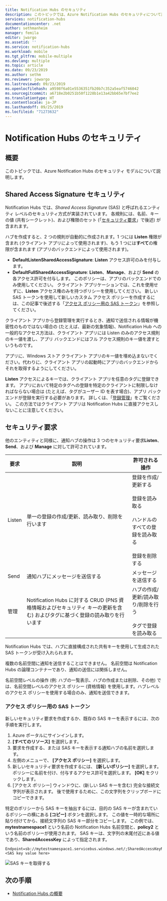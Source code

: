 ```yaml
---
title: Notification Hubs のセキュリティ
description: このトピックでは、Azure Notification Hubs のセキュリティについて説明します。
services: notification-hubs
documentationcenter: .net
author: sethmanheim
manager: femila
editor: jwargo
ms.assetid: ''
ms.service: notification-hubs
ms.workload: mobile
ms.tgt_pltfrm: mobile-multiple
ms.devlang: multiple
ms.topic: article
ms.date: 09/23/2019
ms.author: sethm
ms.reviewer: jowargo
ms.lastreviewed: 09/23/2019
ms.openlocfilehash: a9598f6a01e5536351fb20b7c352a5eaf5746042
ms.sourcegitcommit: a6718e2b0251b50f1228b1e13a42bb65e7bf7ee2
ms.translationtype: HT
ms.contentlocale: ja-JP
ms.lasthandoff: 09/25/2019
ms.locfileid: "71273632"
---
```

# <a name="notification-hubs-security"></a>Notification Hubs のセキュリティ

## <a name="overview"></a>概要

このトピックでは、Azure Notification Hubs のセキュリティ モデルについて説明します。

## <a name="shared-access-signature-security"></a>Shared Access Signature セキュリティ

Notification Hubs では、*Shared Access Signature* (SAS) と呼ばれるエンティティ レベルのセキュリティ方式が実装されています。 各規則には、名前、キーの値 (共有シークレット)、および権限のセット (「[セキュリティ要求](#security-claims)」で後述) が含まれます。 

ハブを作成すると、2 つの規則が自動的に作成されます。1 つには **Listen** 権限が含まれ (クライアント アプリによって使用されます)、もう 1 つには**すべて**の権限が含まれます (アプリのバックエンドによって使用されます)。

- **DefaultListenSharedAccessSignature**: **Listen** アクセス許可のみを付与します。
- **DefaultFullSharedAccessSignature**: **Listen**、**Manage**、および **Send** の各アクセス許可を付与します。 このポリシーは、アプリのバックエンドでのみ使用してください。 クライアント アプリケーションでは、これを使用せずに、**Listen** アクセス権のみを持つポリシーを使用してください。 新しい SAS トークンを使用して新しいカスタム アクセス ポリシーを作成するには、この記事で後述する「[アクセス ポリシー用の SAS トークン](#sas-tokens-for-access-policies)」を参照してください。

クライアント アプリから登録管理を実行するとき、通知で送信される情報が機密性のものではない場合の (たとえば、最新の気象情報)、Notification Hub への一般的なアクセス方法は、クライアント アプリには Listen のみのアクセス規則のキー値を渡し、アプリ バックエンドにはフル アクセス規則のキー値を渡すというものです。

アプリに、Windows ストア クライアント アプリのキー値を埋め込まないでください。代わりに、クライアント アプリの起動時にアプリのバックエンドからそれを取得するようにしてください。

**Listen** アクセスによるキーでは、クライアント アプリを任意のタグに登録できます。 アプリにおいて特定のタグへの登録を特定のクライアントに制限しなければならない場合は (たとえば、タグがユーザー ID を表す場合)、アプリ バックエンドが登録を実行する必要があります。 詳しくは、「[登録管理](notification-hubs-push-notification-registration-management.md)」をご覧ください。 この方法ではクライアント アプリは Notification Hubs に直接アクセスしないことに注意してください。

## <a name="security-claims"></a>セキュリティ要求

他のエンティティと同様に、通知ハブの操作は 3 つのセキュリティ要求**Listen**、**Send**、および **Manage** に対して許可されています。

| 要求   | 説明                                          | 許可される操作 |
| ------- | ---------------------------------------------------- | ------------------ |
| Listen  | 単一の登録の作成/更新、読み取り、削除を行います | 登録を作成/更新する<br><br>登録を読み取る<br><br>ハンドルのすべての登録を読み取る<br><br>登録を削除する |
| Send    | 通知ハブにメッセージを送信する                | メッセージを送信する |
| 管理  | Notification Hubs に対する CRUD (PNS 資格情報およびセキュリティ キーの更新を含む) およびタグに基づく登録の読み取りを行います |ハブの作成/更新/読み取り/削除を行う<br><br>タグで登録を読み取る |

Notification Hubs では、ハブに直接構成された共有キーを使用して生成された SAS トークンが受け入れられます。

複数の名前空間に通知を送信することはできません。 名前空間は Notification Hubs の論理コンテナーであり、通知の送信には関係しません。

名前空間レベルの操作 (例: ハブの一覧表示、ハブの作成または削除、その他) では、名前空間レベルのアクセス ポリシー (資格情報) を使用します。ハブレベルのアクセス ポリシーを使用する場合のみ、通知を送信できます。

### <a name="sas-tokens-for-access-policies"></a>アクセス ポリシー用の SAS トークン

新しいセキュリティ要求を作成するか、既存の SAS キーを表示するには、次の手順を実行します。

1. Azure ポータルにサインインします。
2. **[すべてのリソース]** を選択します。
3. 要求を作成する、または SAS キーを表示する通知ハブの名前を選択します。
4. 左側のメニューで、 **[アクセス ポリシー]** を選択します。
5. 新しいセキュリティ要求を作成するには、 **[新しいポリシー]** を選択します。 ポリシーに名前を付け、付与するアクセス許可を選択します。 **[OK]** をクリックします。
6. [アクセス ポリシー] ウィンドウに、(新しい SAS キーを含む) 完全な接続文字列が表示されます。 後で使用するために、この文字列をクリップボードにコピーできます。

特定のポリシーから SAS キーを抽出するには、目的の SAS キーが含まれているポリシーの横にある **[コピー]** ボタンを選択します。 この値を一時的な場所に貼り付けてから、接続文字列の SAS キー部分をコピーします。 この例では、**mytestnamespace1** という名前の Notification Hubs 名前空間と、**policy2** という名前のポリシーが使用されます。 SAS キーは、文字列の末尾付近にある値であり、**SharedAccessKey** によって指定されます。

```shell
Endpoint=sb://mytestnamespace1.servicebus.windows.net/;SharedAccessKeyName=policy2;SharedAccessKey=<SAS key value here>
```

![SAS キーを取得する](media/notification-hubs-push-notification-security/access1.png)

## <a name="next-steps"></a>次の手順

- [Notification Hubs の概要](notification-hubs-push-notification-overview.md)
